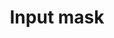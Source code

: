 ---
category: Components
component:
  status: ready
  package: usa-input-mask
  dependencies: usa-input
permalink: /components/input-mask/
redirect_from:
- /form-controls/11-text-input/
title: Input mask
type: component
lead: An input mask is a string expression that constraints input to support valid input values.
subnav:
- text: Preview
  href: '#input-mask-preview'
- text: Code
  href: '#input-mask-code'
- text: Guidance
  href: '#input-mask-guidance'
- text: Package
  href: '#input-mask-package'
tags:
  - input
  - form
  - input mask
---